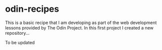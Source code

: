 # odin-recipes
This is a basic recipe that I am developing as part of the web development lessons provided by The Odin Project. In this first project I created a new repository...

To be updated

